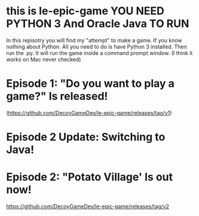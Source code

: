# this is le-epic-game YOU NEED PYTHON 3 And Oracle Java TO RUN
In this repisotry you will find my "attempt" to make a game.
If you know nothing about Python. All you need to do is have
Python 3 installed. Then run the .py. It will run the game
inside a command prompt window. (I think it works on Mac never checked)

# Episode 1: "Do you want to play a game?" Is released! 
(https://github.com/DecoyGameDev/le-epic-game/releases/tag/v1)

# Episode 2 Update: Switching to Java!

# Episode 2: "Potato Village' Is out now!
https://github.com/DecoyGameDev/le-epic-game/releases/tag/v2
